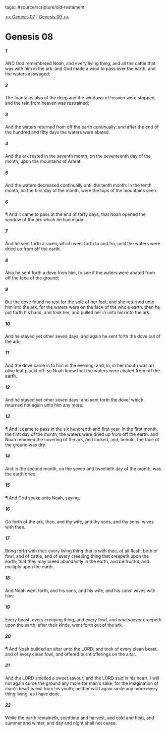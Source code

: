 tags:: #source/scripture/old-testament

[<< Genesis 07](/Old_Testament/01_Genesis/Genesis_07.md) | [Genesis 09 >>](/Old_Testament/01_Genesis/Genesis_09.md)

# Genesis 08

##### 1

AND God remembered Noah, and every living thing, and all the cattle that was with him in the ark: and God made a wind to pass over the earth, and the waters asswaged;

##### 2

The fountains also of the deep and the windows of heaven were stopped, and the rain from heaven was restrained;

##### 3

And the waters returned from off the earth continually: and after the end of the hundred and fifty days the waters were abated.

##### 4

And the ark rested in the seventh month, on the seventeenth day of the month, upon the mountains of Ararat.

##### 5

And the waters decreased continually until the tenth month: in the tenth month, on the first day of the month, were the tops of the mountains seen.

##### 6

¶ And it came to pass at the end of forty days, that Noah opened the window of the ark which he had made:

##### 7

And he sent forth a raven, which went forth to and fro, until the waters were dried up from off the earth.

##### 8

Also he sent forth a dove from him, to see if the waters were abated from off the face of the ground;

##### 9

But the dove found no rest for the sole of her foot, and she returned unto him into the ark, for the waters were on the face of the whole earth: then he put forth his hand, and took her, and pulled her in unto him into the ark.

##### 10

And he stayed yet other seven days; and again he sent forth the dove out of the ark;

##### 11

And the dove came in to him in the evening; and, lo, in her mouth was an olive leaf pluckt off: so Noah knew that the waters were abated from off the earth.

##### 12

And he stayed yet other seven days; and sent forth the dove; which returned not again unto him any more.

##### 13

¶ And it came to pass in the six hundredth and first year, in the first month, the first day of the month, the waters were dried up from off the earth: and Noah removed the covering of the ark, and looked, and, behold, the face of the ground was dry.

##### 14

And in the second month, on the seven and twentieth day of the month, was the earth dried.

##### 15

¶ And God spake unto Noah, saying,

##### 16

Go forth of the ark, thou, and thy wife, and thy sons, and thy sons' wives with thee.

##### 17

Bring forth with thee every living thing that is with thee, of all flesh, both of fowl, and of cattle, and of every creeping thing that creepeth upon the earth; that they may breed abundantly in the earth, and be fruitful, and multiply upon the earth.

##### 18

And Noah went forth, and his sons, and his wife, and his sons' wives with him:

##### 19

Every beast, every creeping thing, and every fowl, and whatsoever creepeth upon the earth, after their kinds, went forth out of the ark.

##### 20

¶ And Noah builded an altar unto the LORD; and took of every clean beast, and of every clean fowl, and offered burnt offerings on the altar.

##### 21

And the LORD smelled a sweet savour; and the LORD said in his heart, I will not again curse the ground any more for man's sake; for the imagination of man's heart is evil from his youth; neither will I again smite any more every thing living, as I have done.

##### 22

While the earth remaineth, seedtime and harvest, and cold and heat, and summer and winter, and day and night shall not cease.
